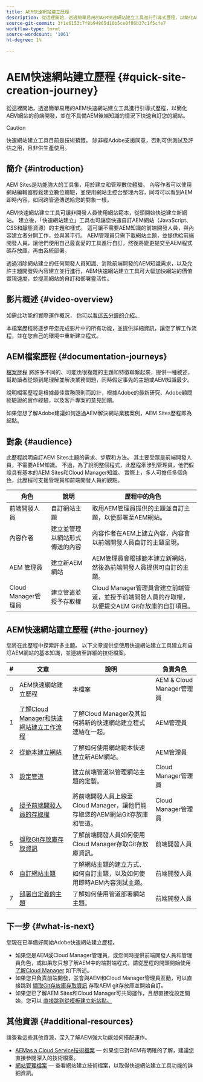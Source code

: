```yaml
---
title: AEM快速網站建立歷程
description: 從這裡開始，透過簡單易用的AEM快速網站建立工具進行引導式歷程，以簡化AEM網站的前端開發，並在不具備AEM後端知識的情況下快速自訂您的網站。
source-git-commit: 3f1e6153c7f8b94865d10b5ce0f86b37c1f5cfe7
workflow-type: tm+mt
source-wordcount: '1061'
ht-degree: 1%

---
```



# AEM快速網站建立歷程 {#quick-site-creation-journey}

從這裡開始，透過簡單易用的AEM快速網站建立工具進行引導式歷程，以簡化AEM網站的前端開發，並在不具備AEM後端知識的情況下快速自訂您的網站。

>[!CAUTION]
>
>快速網站建立工具目前是技術預覽。 除非經Adobe支援同意，否則可供測試及評估之用，且非供生產使用。

## 簡介 {#introduction}

AEM Sites是功能強大的工具集，用於建立和管理數位體驗。 內容作者可以使用網站編輯器輕鬆建立數位體驗，並使用網站主控台整理內容，同時可以看到AEM即時內容，如同跨管道傳送給您的對象一樣。

AEM快速網站建立工具可讓非開發人員使用網站範本，從頭開始快速建立新網站。 建立後，「快速網站建立」工具也可讓您快速自訂AEM網站（JavaScript、CSS和靜態資源）的主題和樣式。 這可讓不需要AEM知識的前端開發人員，與內容建立者分開工作，並與其平行。 AEM管理員只需下載網站主題，並提供給前端開發人員，讓他們使用自己最喜愛的工具進行自訂，然後將變更提交至AEM程式碼存放庫，再由系統部署。

透過消除網站建立的任何開發人員知識、消除前端開發的AEM知識需求，以及允許主題開發與內容建立並行進行，AEM快速網站建立工具可大幅加快網站的價值實現速度，並提高網站的自訂和部署靈活性。

## 影片概述 {#video-overview}

如需此功能的實際運作概況， [你可以看這五分鐘的介紹。](https://www.youtube.com/watch?v=NQeQ1jZ7ZBw)

本檔案歷程將逐步帶您完成影片中的所有功能，並提供詳細資訊，讓您了解工作流程，並在您自己的環境中重新建立程式。

## AEM檔案歷程 {#documentation-journeys}

[檔案歷程](/help/journey-documentation/home.md) 將許多不同的、可能也很複雜的主題和特徵聯繫起來，提供一種敘述，幫助讀者從頭到尾理解並解決業務問題，同時假定事先的主題或AEM知識最少。

說明檔案歷程是根據最佳實務原則而設計，根據Adobe的最新研究、Adobe顧問經驗證的實作經驗，以及客戶專案的意見回饋。

如果您想了解Adobe建議如何透過AEM解決網站業務案例，AEM Sites歷程即為起點。

## 對象 {#audience}

此歷程說明自訂AEM Sites主題的需求、步驟和方法。 其主要受眾是前端開發人員，不需要AEM知識。 不過，為了說明整個程式，此歷程牽涉到管理員，他們假設具有基本的AEM Sites和Cloud Manager知識。 實際上，多人可擔任多個角色，此歷程可支援管理員和前端開發人員的觀點。

| 角色 | 說明 | 歷程中的角色 |
|---|---|---|
| 前端開發人員 | 自訂網站主題 | 取用AEM管理員提供的主題並自訂主題，以便部署至AEM網站。 |
| 內容作者 | 建立並管理以網站形式傳送的內容 | 內容作者在AEM上建立內容，內容會以前端開發人員自訂的主題呈現。 |
| AEM 管理員 | 建立新AEM網站 | AEM管理員會根據範本建立新網站，然後為前端開發人員提供可自訂的主題。 |
| Cloud Manager管理員 | 建立管道並授予存取權 | Cloud Manager管理員會建立前端管道，並授予前端開發人員的存取權，以便提交AEM Git存放庫的自訂項目。 |

## AEM快速網站建立歷程 {#the-journey}

您將在此歷程中探索許多主題。 以下文章提供您使用快速網站建立工具建立和自訂AEM網站的基本知識，並連結至詳細的技術檔案。

|#|文章|說明|負責角色|
|---|---|---|---|
|0|AEM快速網站建立歷程|本檔案|AEM &amp; Cloud Manager管理員|
|1|[了解Cloud Manager和快速網站建立工作流程](cloud-manager.md)|了解Cloud Manager及其如何將新的快速網站建立程式連結在一起。|AEM管理員|
|2|[從範本建立網站](create-site.md)|了解如何使用網站範本快速建立新AEM網站。|AEM管理員|
|3|[設定管道](pipeline-setup.md)|建立前端管道以管理網站主題的定製。|Cloud Manager管理員|
|4|[授予前端開發人員的存取權](grant-access.md)|將前端開發人員上線至Cloud Manager，讓他們能存取您的AEM網站Git存放庫和管道。|Cloud Manager管理員|
|5|[擷取Git存放庫存取資訊](retrieve-access.md)|了解前端開發人員如何使用Cloud Manager存取Git存放庫資訊。|前端開發人員|
|6|[自訂網站主題](customize-theme.md)|了解網站主題的建立方式、如何自訂主題，以及如何使用即時AEM內容測試主題。|前端開發人員|
|7|[部署自定義的主題](deploy-theme.md)|了解如何使用管道部署網站主題。|前端開發人員|

## 下一步 {#what-is-next}

您現在已準備好開始Adobe快速網站建立歷程。

* 如果您是AEM或Cloud Manager管理員，或您同時提供前端開發人員和管理員角色，或如果您只想了解AEM中的端對端程式，請從歷程的開頭開始使用 [了解Cloud Manager](cloud-manager.md) 如下所述。
* 如果您只負責前端開發，並會與AEM和Cloud Manager管理員互動，可以直接跳到 [擷取Git存放庫存取資訊](retrieve-access.md) 存取AEM git存放庫並開始自訂。
* 如果您已了解AEM Sites和Cloud Manager可共同運作，且想直接從設定開始，您可以 [直接跳到從模板建立新站點。](create-site.md)

## 其他資源 {#additional-resources}

請查看這些其他資源，深入了解AEM強大功能如何搭配運作。

* [AEMas a Cloud Service技術檔案](https://experienceleague.adobe.com/docs/experience-manager-cloud-service.html)  — 如果您已對AEM有明確的了解，建議您直接參閱深入的技術檔案。
* [網站管理檔案](/help/sites-cloud/administering/site-creation/create-site.md)  — 查看網站建立技術檔案，以取得快速網站建立工具功能的詳細資訊。
